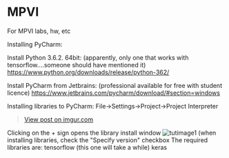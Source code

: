 # MPVI
 For MPVI labs, hw, etc
 
 Installing PyCharm:
  
 Install Python 3.6.2. 64bit: (apparently, only one that works with tensorflow....someone should have mentioned it)
 https://www.python.org/downloads/release/python-362/
 
 Install PyCharm from Jetbrains: (professional available for free with student licence)
 https://www.jetbrains.com/pycharm/download/#section=windows
 
Installing libraries to PyCharm:
File->Settings->Project->Project Interpreter
<blockquote class="imgur-embed-pub" lang="en" data-id="4rSptDG"><a href="//imgur.com/4rSptDG">View post on imgur.com</a></blockquote><script async src="//s.imgur.com/min/embed.js" charset="utf-8"></script>

Clicking on the + sign opens the library install window
![tutimage1](https://imgur.com/RnLbMpH)
(when installing libraries, check the "Specify version" checkbox
The required libraries are:
tensorflow (this one will take a while)
keras
